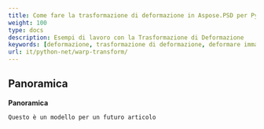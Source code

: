 ```yaml
---
title: Come fare la trasformazione di deformazione in Aspose.PSD per Python
weight: 100
type: docs
description: Esempi di lavoro con la Trasformazione di Deformazione
keywords: [deformazione, trasformazione di deformazione, deformare immagine, deformare immagine, psd, api psd, python, esempio di codice]
url: it/python-net/warp-transform/
---
```


## **Panoramica**

**Panoramica**
	
	Questo è un modello per un futuro articolo
